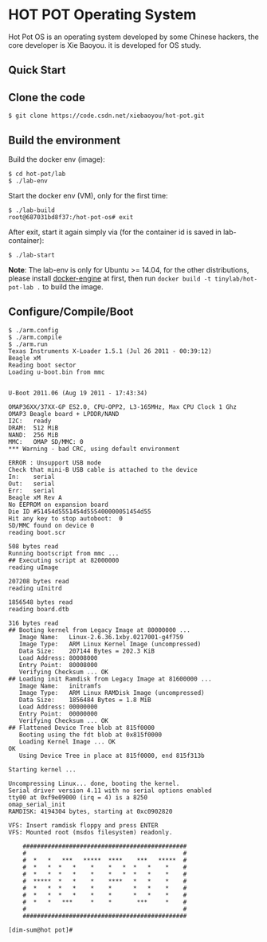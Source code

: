 # HOT POT Operating System

Hot Pot OS is an operating system developed by some Chinese hackers, the core developer is Xie Baoyou. it is developed for OS study.

## Quick Start

## Clone the code

    $ git clone https://code.csdn.net/xiebaoyou/hot-pot.git

## Build the environment

Build the docker env (image):

    $ cd hot-pot/lab
    $ ./lab-env

Start the docker env (VM), only for the first time:

    $ ./lab-build
    root@687031bd8f37:/hot-pot-os# exit

After exit, start it again simply via (for the container id is saved in lab-container):

    $ ./lab-start

**Note**: The lab-env is only for Ubuntu >= 14.04, for the other distributions, please install [docker-engine](https://docs.docker.com/engine/installation/linux/) at first, then run `docker build -t tinylab/hot-pot-lab .` to build the image.

## Configure/Compile/Boot

    $ ./arm.config
    $ ./arm.compile
    $ ./arm.run
    Texas Instruments X-Loader 1.5.1 (Jul 26 2011 - 00:39:12)
    Beagle xM
    Reading boot sector
    Loading u-boot.bin from mmc


    U-Boot 2011.06 (Aug 19 2011 - 17:43:34)

    OMAP36XX/37XX-GP ES2.0, CPU-OPP2, L3-165MHz, Max CPU Clock 1 Ghz
    OMAP3 Beagle board + LPDDR/NAND
    I2C:   ready
    DRAM:  512 MiB
    NAND:  256 MiB
    MMC:   OMAP SD/MMC: 0
    *** Warning - bad CRC, using default environment

    ERROR : Unsupport USB mode
    Check that mini-B USB cable is attached to the device
    In:    serial
    Out:   serial
    Err:   serial
    Beagle xM Rev A
    No EEPROM on expansion board
    Die ID #51454d5551454d555400000051454d55
    Hit any key to stop autoboot:  0 
    SD/MMC found on device 0
    reading boot.scr

    508 bytes read
    Running bootscript from mmc ...
    ## Executing script at 82000000
    reading uImage

    207208 bytes read
    reading uInitrd

    1856548 bytes read
    reading board.dtb

    316 bytes read
    ## Booting kernel from Legacy Image at 80000000 ...
       Image Name:   Linux-2.6.36.1xby.0217001-g4f759
       Image Type:   ARM Linux Kernel Image (uncompressed)
       Data Size:    207144 Bytes = 202.3 KiB
       Load Address: 80008000
       Entry Point:  80008000
       Verifying Checksum ... OK
    ## Loading init Ramdisk from Legacy Image at 81600000 ...
       Image Name:   initramfs
       Image Type:   ARM Linux RAMDisk Image (uncompressed)
       Data Size:    1856484 Bytes = 1.8 MiB
       Load Address: 00000000
       Entry Point:  00000000
       Verifying Checksum ... OK
    ## Flattened Device Tree blob at 815f0000
       Booting using the fdt blob at 0x815f0000
       Loading Kernel Image ... OK
    OK
       Using Device Tree in place at 815f0000, end 815f313b

    Starting kernel ...

    Uncompressing Linux... done, booting the kernel.
    Serial driver version 4.11 with no serial options enabled
    tty00 at 0xf9e09000 (irq = 4) is a 8250
    omap_serial_init
    RAMDISK: 4194304 bytes, starting at 0xc0902820

    VFS: Insert ramdisk floppy and press ENTER
    VFS: Mounted root (msdos filesystem) readonly.
                                    
        ##############################################
        #                                            #
        #  *   *   ***   *****  ****    ***   *****  #
        #  *   *  *   *    *    *   *  *   *    *    #
        #  *   *  *   *    *    *   *  *   *    *    #
        #  *****  *   *    *    ****   *   *    *    #
        #  *   *  *   *    *    *      *   *    *    #
        #  *   *  *   *    *    *      *   *    *    #
        #  *   *   ***     *    *       ***     *    #
        #                                            #
        ##############################################
                                  
    [dim-sum@hot pot]#
